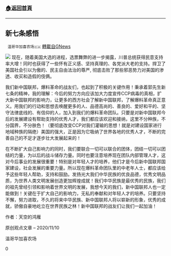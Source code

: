 ###  [:house:返回首頁](https://github.com/ourhimalayas/txt)
---

## 新七条感悟
` 温哥华加喜农场🇨🇦` [轉載自GNews](https://gnews.org/zh-hans/544967/)

![]()![](https://gnews-media-offload.s3.amazonaws.com/wp-content/uploads/2020/11/10120535/gwg1.png)
现在，随着美国大选的进程，选票舞弊的进一步揭露，川普总统获得民意支持率大增！同时也获得了一些怀有正义感、坚持真理的、各党派大老的支持。捍卫了美国社会引以为傲的、民主自由法治的尊严, 彻底击败了那些邪恶势力对美国的渗透、收买和造假的伎俩。

我们新中国联邦，爆料革命的战友们，也起到了积极的关键作用！秉承着郭先生新七条的精神，我的理解：今后的努力方向应该加大力度宣传CCP病毒的真相，扩大新中国联邦的影响力，让更多的西方社会了解新中国联邦，了解爆料革命真正意义。用我们的行动和思想去唤醒更多的人、品德高尚的、善良的、爱好和平的、坚守法律底线的、有信仰的人，加入到我们的爆料革命团队。只要是对新中国联邦今后的发展建设有帮助支持的优秀人才，我们都应该欢迎和接纳，这里不分种族，不分国界，不分肤色！（要彻底改变CCP对我们灌输的思想！就是对建设国家进行地域种族的隔绝）美国的强大，正是因为它吸纳了世界各地的优秀人才，不断的完善自己的不足才逐步壮大发展起来的！

在不断扩大自己影响力的同时，我们要联合一切可以联合的团体，团结一切可以团结的力量，为以后的战斗储存力量。同时也要注意培养现在团队内部管理人才，这对今后事业的发展很重要！特别是对年轻人才的培养，他们才是今后新中国联邦国家建设，社会发展的重要力量。所以现在爆料革命团队里的中老年人士，都应该给予这些年轻人帮助，支持和鼓励。发扬光大我们中华民族的优良品德，优秀文明品质，为世界人类文明发展创造更加辉煌成就！我们中华民族是最优秀的民族，我们的祖先曾经引领和影响着世界文明的发展，我想今天的我们，新中国联邦人也一定能做到！关键在于扩大自己的影响力，无私的奉献和对年轻人才的培养。只要坚持不懈，努力进取，不久的将来中华民族、新中国联邦人将以崭新的形象，优秀的成就，骄傲自豪地屹立在世界民族之林！新中国联邦的战友们让我们一起加油！

作者：天空的鸿雁

原创观点文章 – 2020/11/10

温哥华加喜农场

0
